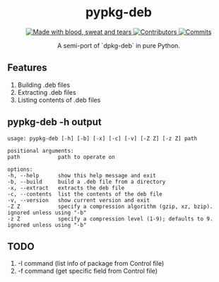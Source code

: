 <h1 align="center">
  pypkg-deb
</h1>

<p align="center">
  <a href="#">
    <img src="https://img.shields.io/badge/made%20with-blood,%20sweat,%20&amp%20tears-E760A4.svg" alt="Made with blood, sweat and tears">
  </a>
  <a href="https://github.com/LuzProject/pypkg-deb/graphs/contributors" target="_blank">
    <img src="https://img.shields.io/github/contributors/LuzProject/pypkg-deb.svg" alt="Contributors">
  </a>
  <a href="https://github.com/LuzProject/pypkg-deb/commits/main" target="_blank">
    <img src="https://img.shields.io/github/commit-activity/w/LuzProject/pypkg-deb.svg" alt="Commits">
  </a>
</p>

<p align="center">
    A semi-port of `dpkg-deb` in pure Python.
</p>

## Features
1. Building .deb files
2. Extracting .deb files
3. Listing contents of .deb files

## pypkg-deb -h output

    usage: pypkg-deb [-h] [-b] [-x] [-c] [-v] [-Z Z] [-z Z] path

    positional arguments:
    path            path to operate on

    options:
    -h, --help      show this help message and exit
    -b, --build     build a .deb file from a directory
    -x, --extract   extracts the deb file
    -c, --contents  list the contents of the deb file
    -v, --version   show current version and exit
    -Z Z            specify a compression algorithm (gzip, xz, bzip). ignored unless using "-b"
    -z Z            specify a compression level (1-9); defaults to 9. ignored unless using "-b"

## TODO
1. -I command (list info of package from Control file)
2. -f command (get specific field from Control file)